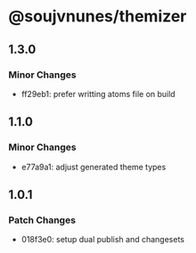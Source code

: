 # @soujvnunes/themizer

## 1.3.0

### Minor Changes

- ff29eb1: prefer writting atoms file on build

## 1.1.0

### Minor Changes

- e77a9a1: adjust generated theme types

## 1.0.1

### Patch Changes

- 018f3e0: setup dual publish and changesets
